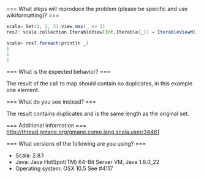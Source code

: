 === What steps will reproduce the problem (please be specific and use wikiformatting)? ===
```scala
scala> Set(1, 2, 3).view.map(_ => 1)
res7: scala.collection.IterableView[Int,Iterable[_]] = IterableViewM(...)

scala> res7.foreach(println _)
1
1
1
```

=== What is the expected behavior? ===

The result of the call to map should contain no duplicates, in this example one element.

=== What do you see instead? ===

The result contains duplicates and is the same length as the original set.

=== Additional information ===
http://thread.gmane.org/gmane.comp.lang.scala.user/34461

=== What versions of the following are you using? ===
  - Scala: 2.8.1
  - Java: Java HotSpot(TM) 64-Bit Server VM, Java 1.6.0_22
  - Operating system:  OSX 10.5
See #4117
